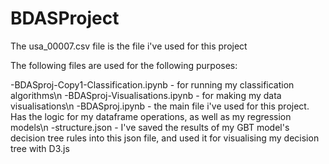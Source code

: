 # BDASProject

The usa_00007.csv file is the file i've used for this project

The following files are used for the following purposes:

-BDASproj-Copy1-Classification.ipynb - for running my classification algorithms\n
-BDASproj-Visualisations.ipynb - for making my data visualisations\n
-BDASproj.ipynb - the main file i've used for this project. Has the logic for my dataframe operations, as well as my regression models\n
-structure.json - I've saved the results of my GBT model's decision tree rules into this json file, and used it for visualising my decision tree with D3.js
